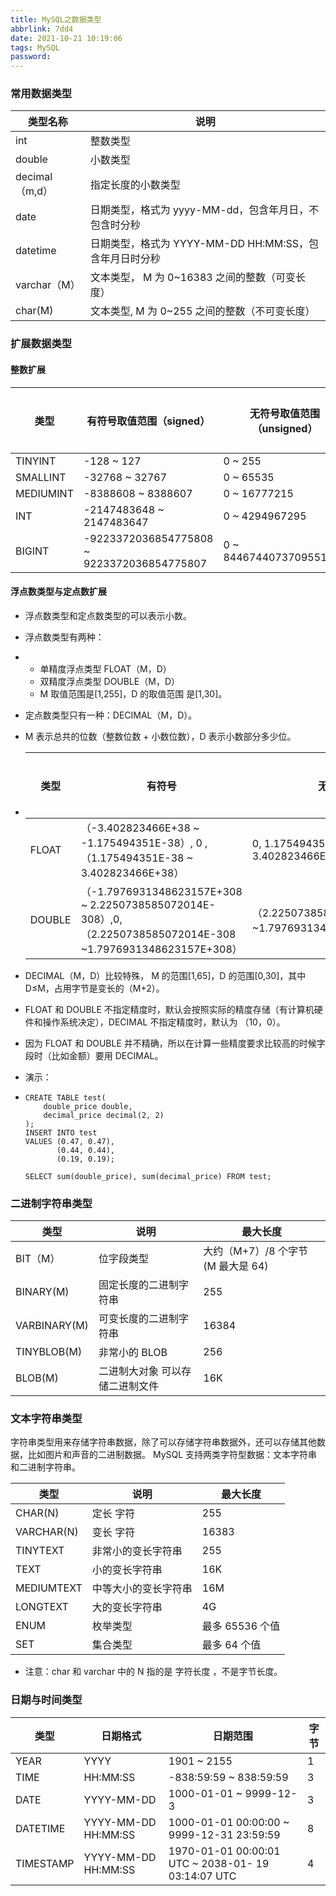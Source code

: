 ```yaml
---
title: MySQL之数据类型
abbrlink: 7dd4
date: 2021-10-21 10:19:06
tags: MySQL
password:
---
```




### 常用数据类型



| 类型名称       | 说明                                                   |
| -------------- | ------------------------------------------------------ |
| int            | 整数类型                                               |
| double         | ⼩数类型                                               |
| decimal（m,d） | 指定⻓度的⼩数类型                                     |
| date           | ⽇期类型，格式为 yyyy-MM-dd，包含年⽉⽇，不包含时分秒  |
| datetime       | ⽇期类型，格式为 YYYY-MM-DD HH:MM:SS，包含年⽉⽇时分秒 |
| varchar（M）   | ⽂本类型， M 为 0~16383 之间的整数（可变⻓度）         |
| char(M)        | ⽂本类型, M 为 0~255 之间的整数（不可变⻓度）          |







### 扩展数据类型





#### 整数扩展



| 类型      | 有符号取值范围（signed）                   | ⽆符号取值范围（unsigned） | 占⽤字节 |
| --------- | ------------------------------------------ | -------------------------- | -------- |
| TINYINT   | -128 ~ 127                                 | 0 ~ 255                    | 1        |
| SMALLINT  | -32768 ~ 32767                             | 0 ~ 65535                  | 2        |
| MEDIUMINT | -8388608 ~ 8388607                         | 0 ~ 16777215               | 3        |
| INT       | -2147483648 ~ 2147483647                   | 0 ~ 4294967295             | 4        |
| BIGINT    | -9223372036854775808 ~ 9223372036854775807 | 0 ~ 8446744073709551615    | 8        |





#### 浮点数类型与定点数扩展





* 浮点数类型和定点数类型的可以表示⼩数。

* 浮点数类型有两种：

* * 单精度浮点类型 FLOAT（M，D）
  * 双精度浮点类型 DOUBLE（M，D）
  * M 取值范围是[1,255]，D 的取值范围 是[1,30]。

* 定点数类型只有⼀种：DECIMAL（M，D）。

* M 表示总共的位数（整数位数 + ⼩数位数），D 表示⼩数部分多少位。

* | 类型   | 有符号                                                       | ⽆符号                                               | 占⽤字节 |
  | ------ | ------------------------------------------------------------ | ---------------------------------------------------- | -------- |
  | FLOAT  | （-3.402823466E+38 ~ -1.175494351E-38）, 0 , （1.175494351E-38 ~ 3.402823466E+38） | 0, 1.175494351E-38 ~ 3.402823466E+38                 | 4        |
  | DOUBLE | （-1.7976931348623157E+308 ~ 2.2250738585072014E-308）,0, （2.2250738585072014E-308 ~1.7976931348623157E+308） | （2.2250738585072014E-308 ~1.7976931348623157E+308） | 8        |

* DECIMAL（M，D）⽐较特殊， M 的范围[1,65]，D 的范围[0,30]，其中 D≤M，占⽤字节是变⻓的（M+2）。

* FLOAT 和 DOUBLE 不指定精度时，默认会按照实际的精度存储（有计算机硬件和操作系统决定），DECIMAL 不指定精度时，默认为 （10，0）。

* 因为 FLOAT 和 DOUBLE 并不精确，所以在计算⼀些精度要求⽐较⾼的时候字段时（⽐如⾦额）要⽤ DECIMAL。

* 演示：

* ~~~mysql
  CREATE TABLE test(
      double_price double,
      decimal_price decimal(2, 2)
  );
  INSERT INTO test
  VALUES (0.47, 0.47),
         (0.44, 0.44),
         (0.19, 0.19);
  
  SELECT sum(double_price), sum(decimal_price) FROM test;
  ~~~





### 二进制字符串类型



| 类型         | 说明                            | 最⼤⻓度                           |
| ------------ | ------------------------------- | ---------------------------------- |
| BIT（M）     | 位字段类型                      | ⼤约（M+7）/8 个字节 (M 最⼤是 64) |
| BINARY(M)    | 固定⻓度的⼆进制字符串          | 255                                |
| VARBINARY(M) | 可变⻓度的⼆进制字符串          | 16384                              |
| TINYBLOB(M)  | ⾮常⼩的 BLOB                   | 256                                |
| BLOB(M)      | ⼆进制⼤对象 可以存储⼆进制⽂件 | 16K                                |





### 文本字符串类型



字符串类型⽤来存储字符串数据，除了可以存储字符串数据外，还可以存储其他数据，⽐如图⽚和声⾳的⼆进制数据。 MySQL ⽀持两类字符型数据：⽂本字符串和⼆进制字符串。



| 类型       | 说明                 | 最⼤⻓度        |
| ---------- | -------------------- | --------------- |
| CHAR(N)    | 定⻓ 字符            | 255             |
| VARCHAR(N) | 变⻓ 字符            | 16383           |
| TINYTEXT   | ⾮常⼩的变⻓字符串   | 255             |
| TEXT       | ⼩的变⻓字符串       | 16K             |
| MEDIUMTEXT | 中等⼤⼩的变⻓字符串 | 16M             |
| LONGTEXT   | ⼤的变⻓字符串       | 4G              |
| ENUM       | 枚举类型             | 最多 65536 个值 |
| SET        | 集合类型             | 最多 64 个值    |

* 注意：char 和 varchar 中的 N 指的是 字符长度 ，不是字节⻓度。







### ⽇期与时间类型



| 类型      | ⽇期格式            | ⽇期范围                                           | 字节 |
| --------- | ------------------- | -------------------------------------------------- | ---- |
| YEAR      | YYYY                | 1901 ~ 2155                                        | 1    |
| TIME      | HH:MM:SS            | -838:59:59 ~ 838:59:59                             | 3    |
| DATE      | YYYY-MM-DD          | 1000-01-01 ~ 9999-12-3                             | 3    |
| DATETIME  | YYYY-MM-DD HH:MM:SS | 1000-01-01 00:00:00 ~ 9999-12-31 23:59:59          | 8    |
| TIMESTAMP | YYYY-MM-DD HH:MM:SS | 1970-01-01 00:00:01 UTC ~ 2038-01- 19 03:14:07 UTC | 4    |




